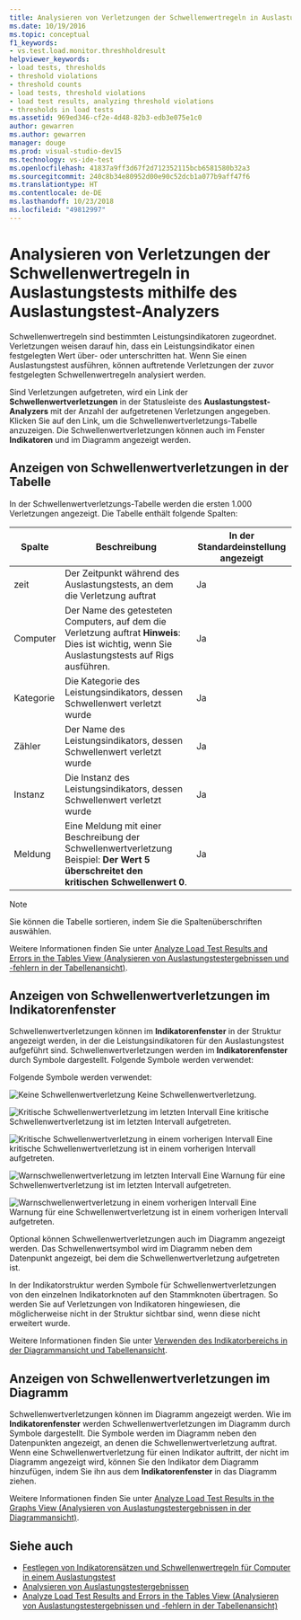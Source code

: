 ```yaml
---
title: Analysieren von Verletzungen der Schwellenwertregeln in Auslastungstests in Visual Studio
ms.date: 10/19/2016
ms.topic: conceptual
f1_keywords:
- vs.test.load.monitor.threshholdresult
helpviewer_keywords:
- load tests, thresholds
- threshold violations
- threshold counts
- load tests, threshold violations
- load test results, analyzing threshold violations
- thresholds in load tests
ms.assetid: 969ed346-cf2e-4d48-82b3-edb3e075e1c0
author: gewarren
ms.author: gewarren
manager: douge
ms.prod: visual-studio-dev15
ms.technology: vs-ide-test
ms.openlocfilehash: 41837a9ff3d67f2d712352115bcb6581580b32a3
ms.sourcegitcommit: 240c8b34e80952d00e90c52dcb1a077b9aff47f6
ms.translationtype: HT
ms.contentlocale: de-DE
ms.lasthandoff: 10/23/2018
ms.locfileid: "49812997"
---
```

# <a name="analyzing-threshold-rule-violations-in-load-tests-using-the-load-test-analyzer"></a>Analysieren von Verletzungen der Schwellenwertregeln in Auslastungstests mithilfe des Auslastungstest-Analyzers

Schwellenwertregeln sind bestimmten Leistungsindikatoren zugeordnet. Verletzungen weisen darauf hin, dass ein Leistungsindikator einen festgelegten Wert über- oder unterschritten hat. Wenn Sie einen Auslastungstest ausführen, können auftretende Verletzungen der zuvor festgelegten Schwellenwertregeln analysiert werden.

Sind Verletzungen aufgetreten, wird ein Link der **Schwellenwertverletzungen** in der Statusleiste des **Auslastungstest-Analyzers** mit der Anzahl der aufgetretenen Verletzungen angegeben. Klicken Sie auf den Link, um die Schwellenwertverletzungs-Tabelle anzuzeigen. Die Schwellenwertverletzungen können auch im Fenster **Indikatoren** und im Diagramm angezeigt werden.

## <a name="view-threshold-violations-in-the-table"></a>Anzeigen von Schwellenwertverletzungen in der Tabelle

 In der Schwellenwertverletzungs-Tabelle werden die ersten 1.000 Verletzungen angezeigt. Die Tabelle enthält folgende Spalten:

|Spalte|Beschreibung |In der Standardeinstellung angezeigt|
|-|-|-|
|zeit|Der Zeitpunkt während des Auslastungstests, an dem die Verletzung auftrat|Ja|
|Computer|Der Name des getesteten Computers, auf dem die Verletzung auftrat **Hinweis**: Dies ist wichtig, wenn Sie Auslastungstests auf Rigs ausführen.|Ja|
|Kategorie|Die Kategorie des Leistungsindikators, dessen Schwellenwert verletzt wurde|Ja|
|Zähler|Der Name des Leistungsindikators, dessen Schwellenwert verletzt wurde|Ja|
|Instanz|Die Instanz des Leistungsindikators, dessen Schwellenwert verletzt wurde|Ja|
|Meldung|Eine Meldung mit einer Beschreibung der Schwellenwertverletzung Beispiel: **Der Wert 5 überschreitet den kritischen Schwellenwert 0**.|Ja|

> [!NOTE]
> Sie können die Tabelle sortieren, indem Sie die Spaltenüberschriften auswählen.

 Weitere Informationen finden Sie unter [Analyze Load Test Results and Errors in the Tables View (Analysieren von Auslastungstestergebnissen und -fehlern in der Tabellenansicht)](../test/analyze-load-test-results-and-errors-in-the-tables-view.md).

## <a name="view-threshold-violations-in-the-counters-panel"></a>Anzeigen von Schwellenwertverletzungen im Indikatorenfenster

 Schwellenwertverletzungen können im **Indikatorenfenster** in der Struktur angezeigt werden, in der die Leistungsindikatoren für den Auslastungstest aufgeführt sind. Schwellenwertverletzungen werden im **Indikatorenfenster** durch Symbole dargestellt. Folgende Symbole werden verwendet:

 Folgende Symbole werden verwendet:

 ![Keine Schwellenwertverletzung](../test/media/icon_ltest_1.gif) Keine Schwellenwertverletzung.

 ![Kritische Schwellenwertverletzung im letzten Intervall](../test/media/icon_ltest_2.gif) Eine kritische Schwellenwertverletzung ist im letzten Intervall aufgetreten.

 ![Kritische Schwellenwertverletzung in einem vorherigen Intervall](../test/media/icon_ltest_3.gif) Eine kritische Schwellenwertverletzung ist in einem vorherigen Intervall aufgetreten.

 ![Warnschwellenwertverletzung im letzten Intervall](../test/media/icon_ltest_4.gif) Eine Warnung für eine Schwellenwertverletzung ist im letzten Intervall aufgetreten.

 ![Warnschwellenwertverletzung in einem vorherigen Intervall](../test/media/icon_ltest_5.gif) Eine Warnung für eine Schwellenwertverletzung ist in einem vorherigen Intervall aufgetreten.

 Optional können Schwellenwertverletzungen auch im Diagramm angezeigt werden. Das Schwellenwertsymbol wird im Diagramm neben dem Datenpunkt angezeigt, bei dem die Schwellenwertverletzung aufgetreten ist.

 In der Indikatorstruktur werden Symbole für Schwellenwertverletzungen von den einzelnen Indikatorknoten auf den Stammknoten übertragen. So werden Sie auf Verletzungen von Indikatoren hingewiesen, die möglicherweise nicht in der Struktur sichtbar sind, wenn diese nicht erweitert wurde.

 Weitere Informationen finden Sie unter [Verwenden des Indikatorbereichs in der Diagrammansicht und Tabellenansicht](../test/counters-panel-in-load-test-analyzer.md).

## <a name="view-threshold-violations-on-the-graph"></a>Anzeigen von Schwellenwertverletzungen im Diagramm

 Schwellenwertverletzungen können im Diagramm angezeigt werden. Wie im **Indikatorenfenster** werden Schwellenwertverletzungen im Diagramm durch Symbole dargestellt. Die Symbole werden im Diagramm neben den Datenpunkten angezeigt, an denen die Schwellenwertverletzung auftrat. Wenn eine Schwellenwertverletzung für einen Indikator auftritt, der nicht im Diagramm angezeigt wird, können Sie den Indikator dem Diagramm hinzufügen, indem Sie ihn aus dem **Indikatorenfenster** in das Diagramm ziehen.

 Weitere Informationen finden Sie unter [Analyze Load Test Results in the Graphs View (Analysieren von Auslastungstestergebnissen in der Diagrammansicht)](../test/analyze-load-test-results-in-the-graphs-view.md).

## <a name="see-also"></a>Siehe auch

- [Festlegen von Indikatorensätzen und Schwellenwertregeln für Computer in einem Auslastungstest](../test/specify-counter-sets-and-threshold-rules-for-load-testing.md)
- [Analysieren von Auslastungstestergebnissen](../test/analyze-load-test-results-using-the-load-test-analyzer.md)
- [Analyze Load Test Results and Errors in the Tables View (Analysieren von Auslastungstestergebnissen und -fehlern in der Tabellenansicht)](../test/analyze-load-test-results-and-errors-in-the-tables-view.md)